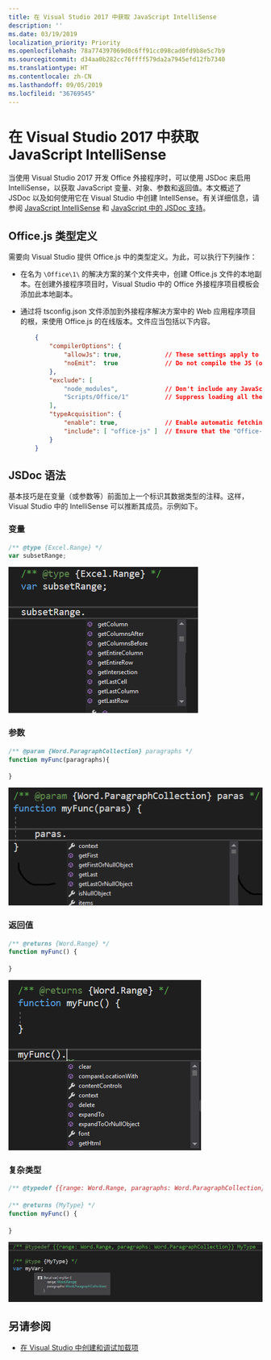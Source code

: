 ```yaml
---
title: 在 Visual Studio 2017 中获取 JavaScript IntelliSense
description: ''
ms.date: 03/19/2019
localization_priority: Priority
ms.openlocfilehash: 78a774397069d0c6ff91cc098cad0fd9b8e5c7b9
ms.sourcegitcommit: d34aa0b282cc76ffff579da2a7945efd12fb7340
ms.translationtype: HT
ms.contentlocale: zh-CN
ms.lasthandoff: 09/05/2019
ms.locfileid: "36769545"
---
```

# <a name="get-javascript-intellisense-in-visual-studio-2017"></a>在 Visual Studio 2017 中获取 JavaScript IntelliSense

当使用 Visual Studio 2017 开发 Office 外接程序时，可以使用 JSDoc 来启用 IntelliSense，以获取 JavaScript 变量、对象、参数和返回值。本文概述了 JSDoc 以及如何使用它在 Visual Studio 中创建 IntellSense。有关详细信息，请参阅 [JavaScript IntelliSense](/visualstudio/ide/javascript-intellisense) 和 [JavaScript 中的 JSDoc 支持](https://github.com/Microsoft/TypeScript/wiki/JsDoc-support-in-JavaScript)。 

## <a name="officejs-type-definitions"></a>Office.js 类型定义

需要向 Visual Studio 提供 Office.js 中的类型定义。为此，可以执行下列操作：

- 在名为 `\Office\1\` 的解决方案的某个文件夹中，创建 Office.js 文件的本地副本。在创建外接程序项目时，Visual Studio 中的 Office 外接程序项目模板会添加此本地副本。 
- 通过将 tsconfig.json 文件添加到外接程序解决方案中的 Web 应用程序项目的根，来使用 Office.js 的在线版本。文件应当包括以下内容。

    ```json
        {
            "compilerOptions": {
                "allowJs": true,            // These settings apply to JavaScript files also.
                "noEmit":  true             // Do not compile the JS (or TS) files in this project.
            },
            "exclude": [
                "node_modules",             // Don't include any JavaScript found under "node_modules".
                "Scripts/Office/1"          // Suppress loading all the JavaScript files from the Office NuGet package.
            ],
            "typeAcquisition": {
                "enable": true,             // Enable automatic fetching of type definitions for detected JavaScript libraries.
                "include": [ "office-js" ]  // Ensure that the "Office-js" type definition is fetched.
            }
        }
    ```

## <a name="jsdoc-syntax"></a>JSDoc 语法

基本技巧是在变量（或参数等）前面加上一个标识其数据类型的注释。这样，Visual Studio 中的 IntelliSense 可以推断其成员。示例如下。

### <a name="variable"></a>变量

```js
/** @type {Excel.Range} */
var subsetRange;
```
![变量的 Intellisense](../images/intellisense-vs17-var.png)

### <a name="parameter"></a>参数

```js
/** @param {Word.ParagraphCollection} paragraphs */
function myFunc(paragraphs){

}
```
![参数的 Intellisense](../images/intellisense-vs17-param.png)

### <a name="return-value"></a>返回值

```js
/** @returns {Word.Range} */
function myFunc() {

}
```
![返回值的 IntelliSense](../images/intellisense-vs17-return.png)

### <a name="complex-types"></a>复杂类型

```js
/** @typedef {{range: Word.Range, paragraphs: Word.ParagraphCollection}} MyType

/** @returns {MyType} */
function myFunc() {

}
```
![对复杂类型使用 Intellisense](../images/intellisense-vs17-complex-type.png)

## <a name="see-also"></a>另请参阅

- [在 Visual Studio 中创建和调试加载项](create-and-debug-office-add-ins-in-visual-studio.md)
